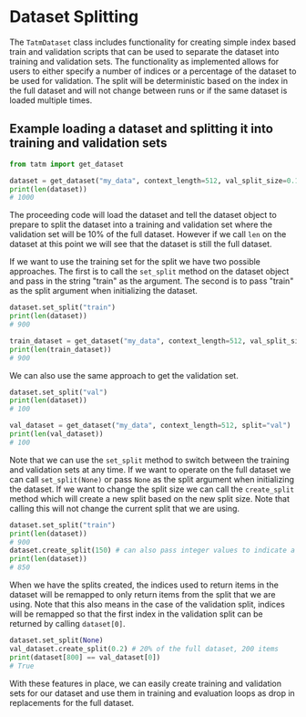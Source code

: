 # Dataset Splitting

The `TatmDataset` class includes functionality for creating simple index based train and validation scripts 
that can be used to separate the dataset into training and validation sets. The functionality as implemented 
allows for users to either specify a number of indices or a percentage of the dataset to be used for validation.
The split will be deterministic based on the index in the full dataset and will not change between runs or if the 
same dataset is loaded multiple times.

## Example loading a dataset and splitting it into training and validation sets

```python
from tatm import get_dataset

dataset = get_dataset("my_data", context_length=512, val_split_size=0.1)
print(len(dataset))
# 1000

```

The proceeding code will load the dataset and tell the dataset object to prepare to split the dataset into a training
and validation set where the validation set will be 10% of the full dataset. However if we call `len` on the dataset
at this point we will see that the dataset is still the full dataset.

If we want to use the training set for the split we have two possible approaches. The first is to call the `set_split`
method on the dataset object and pass in the string "train" as the argument. The second is to pass "train" as the
split argument when initializing the dataset.

```python
dataset.set_split("train")
print(len(dataset))
# 900

train_dataset = get_dataset("my_data", context_length=512, val_split_size=0.1, split="train")
print(len(train_dataset))
# 900
```

We can also use the same approach to get the validation set.

```python
dataset.set_split("val")
print(len(dataset))
# 100

val_dataset = get_dataset("my_data", context_length=512, split="val")
print(len(val_dataset))
# 100
```

Note that we can use the `set_split` method to switch between the training and validation sets at any time. If we want to operate on the full dataset we can call `set_split(None)` or pass `None` as the split argument when initializing the dataset. If we want to change the split size we can call the `create_split`
method which will create a new split based on the new split size. Note that calling this will not change the current split that we are using.

```python
dataset.set_split("train")
print(len(dataset))
# 900
dataset.create_split(150) # can also pass integer values to indicate a number of indices
print(len(dataset))
# 850
```

When we have the splits created, the indices used to return items in the dataset will be remapped to only return items from the split that we are using. Note that 
this also means in the case of the validation split, indices will be remapped so that the first index in the validation split can be returned by calling `dataset[0]`.

```python
dataset.set_split(None)
val_dataset.create_split(0.2) # 20% of the full dataset, 200 items
print(dataset[800] == val_dataset[0])
# True
```

With these features in place, we can easily create training and validation sets for our dataset and use them in training and evaluation loops as drop in replacements for the full dataset.
